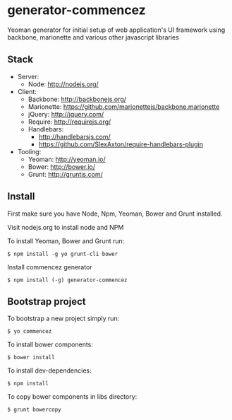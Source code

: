 generator-commencez
======================

Yeoman generator for initial setup of web application's UI framework using backbone, marionette and various other javascript libraries

Stack
-------
- Server: 
    * Node: http://nodejs.org/
- Client: 
    * Backbone: http://backbonejs.org/
    * Marionette: https://github.com/marionettejs/backbone.marionette
    * jQuery: http://jquery.com/
    * Require: http://requirejs.org/
    * Handlebars: 
        - http://handlebarsjs.com/
        - https://github.com/SlexAxton/require-handlebars-plugin
- Tooling: 
    * Yeoman: http://yeoman.io/
    * Bower: http://bower.io/
    * Grunt: http://gruntjs.com/



Install
-------
First make sure you have Node, Npm, Yeoman, Bower and Grunt installed.

Visit nodejs.org to install node and NPM


To install Yeoman, Bower and Grunt run: 

    $ npm install -g yo grunt-cli bower


Install commencez generator

    $ npm install (-g) generator-commencez


Bootstrap project
-----------------
To bootstrap a new project simply run:

    $ yo commencez

To install bower components:

    $ bower install

To install dev-dependencies:
	
	$ npm install

To copy bower components in libs directory:

    $ grunt bowercopy